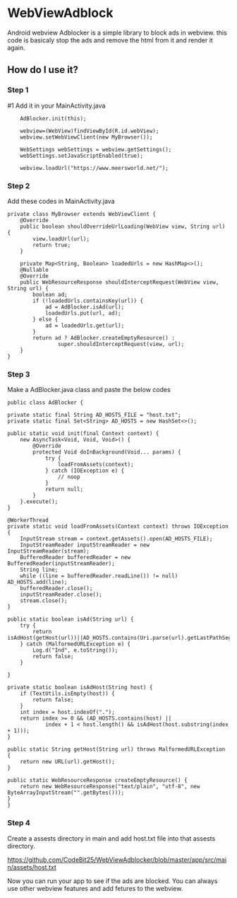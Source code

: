 # WebViewAdblock

Android webview Adblocker is a simple library to block ads in webview. this code is basicaly stop the ads and remove the html from it and render it again. 

## How do I use it?
### Step 1

#1 Add it in your MainActivity.java
 

        AdBlocker.init(this);

        webview=(WebView)findViewById(R.id.webView);
        webview.setWebViewClient(new MyBrowser());

        WebSettings webSettings = webview.getSettings();
        webSettings.setJavaScriptEnabled(true);

        webview.loadUrl("https://www.meersworld.net/");
 
 ### Step 2
 
 Add these codes in MainActivity.java
 
    private class MyBrowser extends WebViewClient {
        @Override
        public boolean shouldOverrideUrlLoading(WebView view, String url) {
            view.loadUrl(url);
            return true;
        }

        private Map<String, Boolean> loadedUrls = new HashMap<>();
        @Nullable
        @Override
        public WebResourceResponse shouldInterceptRequest(WebView view, String url) {
            boolean ad;
            if (!loadedUrls.containsKey(url)) {
                ad = AdBlocker.isAd(url);
                loadedUrls.put(url, ad);
            } else {
                ad = loadedUrls.get(url);
            }
            return ad ? AdBlocker.createEmptyResource() :
                    super.shouldInterceptRequest(view, url);
        }
    }
    
    
### Step 3

Make a AdBlocker.java class and paste the below codes

    public class AdBlocker {

    private static final String AD_HOSTS_FILE = "host.txt";
    private static final Set<String> AD_HOSTS = new HashSet<>();

    public static void init(final Context context) {
        new AsyncTask<Void, Void, Void>() {
            @Override
            protected Void doInBackground(Void... params) {
                try {
                    loadFromAssets(context);
                } catch (IOException e) {
                    // noop
                }
                return null;
            }
        }.execute();
    }

    @WorkerThread
    private static void loadFromAssets(Context context) throws IOException {
        InputStream stream = context.getAssets().open(AD_HOSTS_FILE);
        InputStreamReader inputStreamReader = new InputStreamReader(stream);
        BufferedReader bufferedReader = new BufferedReader(inputStreamReader);
        String line;
        while ((line = bufferedReader.readLine()) != null) AD_HOSTS.add(line);
        bufferedReader.close();
        inputStreamReader.close();
        stream.close();
    }

    public static boolean isAd(String url) {
        try {
            return isAdHost(getHost(url))||AD_HOSTS.contains(Uri.parse(url).getLastPathSegment());
        } catch (MalformedURLException e) {
            Log.d("Ind", e.toString());
            return false;
        }

    }

    private static boolean isAdHost(String host) {
        if (TextUtils.isEmpty(host)) {
            return false;
        }
        int index = host.indexOf(".");
        return index >= 0 && (AD_HOSTS.contains(host) ||
                index + 1 < host.length() && isAdHost(host.substring(index + 1)));
    }

    public static String getHost(String url) throws MalformedURLException {
        return new URL(url).getHost();
    }

    public static WebResourceResponse createEmptyResource() {
        return new WebResourceResponse("text/plain", "utf-8", new ByteArrayInputStream("".getBytes()));
    }
    }
	
### Step 4

Create a assests directory in main and add host.txt file into that assests directory.

 https://github.com/CodeBit25/WebViewAdblocker/blob/master/app/src/main/assets/host.txt

Now you can run your app to see if the ads are blocked. You can always use other webview features and add fetures to the webview.
